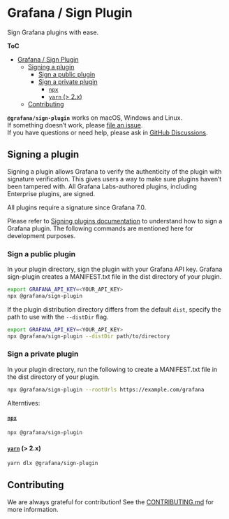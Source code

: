 # Grafana / Sign Plugin

Sign Grafana plugins with ease.

**ToC**

- [Grafana / Sign Plugin](#grafana--sign-plugin)
  - [Signing a plugin](#signing-a-plugin)
    - [Sign a public plugin](#sign-a-public-plugin)
    - [Sign a private plugin](#sign-a-private-plugin)
      - [`npx`](#npx)
      - [`yarn` (> 2.x)](#yarn--2x)
  - [Contributing](#contributing)

**`@grafana/sign-plugin`** works on macOS, Windows and Linux.<br />
If something doesn’t work, please [file an issue](https://github.com/grafana/plugin-tools/issues/new).<br />
If you have questions or need help, please ask in [GitHub Discussions](https://github.com/grafana/plugin-tools/discussions).

## Signing a plugin

Signing a plugin allows Grafana to verify the authenticity of the plugin with signature verification. This gives users a way to make sure plugins haven’t been tampered with. All Grafana Labs-authored plugins, including Enterprise plugins, are signed.

All plugins require a signature since Grafana 7.0.

Please refer to [Signing plugins documentation](https://grafana.com/docs/grafana/latest/developers/plugins/sign-a-plugin/) to understand how to sign a Grafana plugin. The following commands are mentioned here for development purposes.

### Sign a public plugin

In your plugin directory, sign the plugin with your Grafana API key. Grafana sign-plugin creates a MANIFEST.txt file in the dist directory of your plugin.

```bash
export GRAFANA_API_KEY=<YOUR_API_KEY>
npx @grafana/sign-plugin
```

If the plugin distribution directory differs from the default `dist`, specify the path to use with the `--distDir` flag.

```bash
export GRAFANA_API_KEY=<YOUR_API_KEY>
npx @grafana/sign-plugin --distDir path/to/directory
```

### Sign a private plugin

In your plugin directory, run the following to create a MANIFEST.txt file in the dist directory of your plugin.

```bash
npx @grafana/sign-plugin --rootUrls https://example.com/grafana
```

Alterntives:

#### [`npx`](https://github.com/npm/npx)

```bash
npx @grafana/sign-plugin
```

#### [`yarn`](https://yarnpkg.com/cli/dlx) (> 2.x)

```bash
yarn dlx @grafana/sign-plugin
```

## Contributing

We are always grateful for contribution! See the [CONTRIBUTING.md](../CONTRIBUTING.md) for more information.
